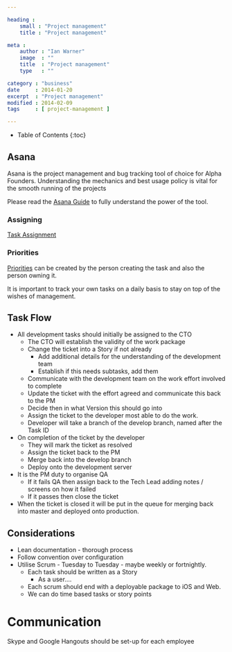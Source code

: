 ```yaml
---

heading :
    small : "Project management"
    title : "Project management"

meta :
    author : "Ian Warner"
    image  : ""
    title  : "Project management"
    type   : ""

category : "business"
date     : 2014-01-20
excerpt  : "Project management"
modified : 2014-02-09
tags     : [ project-management ]

---
```


* Table of Contents
{:toc}

## Asana

Asana is the project management and bug tracking tool of choice
for Alpha Founders. Understanding the mechanics and best usage
policy is vital for the smooth running of the projects

Please read the [Asana Guide](http://asana.com/guide/) to fully
understand the power of the tool.

### Assigning

[Task Assignment](http://asana.com/guide/tasks/assigning)

### Priorities

[Priorities](http://asana.com/guide/inbox/mytasks-mypriority)
can be created by the person creating the task and also
the person owning it.

It is important to track your own tasks on a daily basis to stay
on top of the wishes of management.

## Task Flow

* All development tasks should initially be assigned to the CTO
    * The CTO will establish the validity of the work package
    * Change the ticket into a Story if not already
        * Add additional details for the understanding of the development team
        * Establish if this needs subtasks, add them
    * Communicate with the development team on the work effort involved to complete
    * Update the ticket with the effort agreed and communicate this back to the PM
    * Decide then in what Version this should go into
    * Assign the ticket to the developer most able to do the work.
    * Developer will take a branch of the develop branch, named after the Task ID
* On completion of the ticket by the developer
    * They will mark the ticket as resolved
    * Assign the ticket back to the PM
    * Merge back into the develop branch
    * Deploy onto the development server
* It is the PM duty to organise QA
    * If it fails QA then assign back to the Tech Lead adding notes / screens on how it failed
    * If it passes then close the ticket
* When the ticket is closed it will be put in the queue for merging back into master and deployed onto production.

## Considerations

* Lean documentation - thorough process
* Follow convention over configuration
* Utilise Scrum - Tuesday to Tuesday - maybe weekly or fortnightly.
    * Each task should be written as a Story
        * As a user....
    * Each scrum should end with a deployable package to iOS and Web.
    * We can do time based tasks or story points

# Communication

Skype and Google Hangouts should be set-up for each employee
